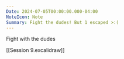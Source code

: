 ```yaml
---
Date: 2024-07-05T00:00:00.000-04:00
NoteIcon: Note
Summary: Fight the dudes! But 1 escaped >:(
---
```

Fight with the dudes

[[Session 9.excalidraw]]
